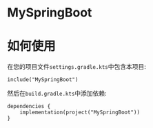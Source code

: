 # MySpringBoot

# 如何使用
在您的项目文件`settings.gradle.kts`中包含本项目:
```
include("MySpringBoot")
```
然后在`build.gradle.kts`中添加依赖:
```
dependencies {
    implementation(project("MySpringBoot"))
}
```
